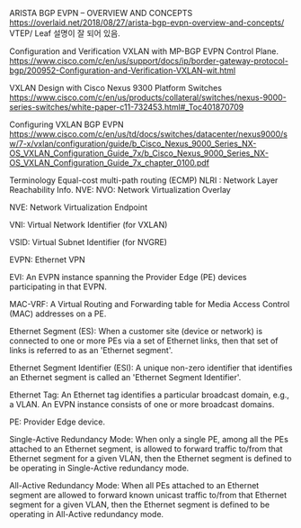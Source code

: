 ARISTA BGP EVPN – OVERVIEW AND CONCEPTS
https://overlaid.net/2018/08/27/arista-bgp-evpn-overview-and-concepts/
VTEP/ Leaf 설명이 잘 되어 있음. 

Configuration and Verification VXLAN with MP-BGP EVPN Control Plane.
https://www.cisco.com/c/en/us/support/docs/ip/border-gateway-protocol-bgp/200952-Configuration-and-Verification-VXLAN-wit.html


VXLAN Design with Cisco Nexus 9300 Platform Switches
https://www.cisco.com/c/en/us/products/collateral/switches/nexus-9000-series-switches/white-paper-c11-732453.html#_Toc401870709

Configuring VXLAN BGP EVPN
https://www.cisco.com/c/en/us/td/docs/switches/datacenter/nexus9000/sw/7-x/vxlan/configuration/guide/b_Cisco_Nexus_9000_Series_NX-OS_VXLAN_Configuration_Guide_7x/b_Cisco_Nexus_9000_Series_NX-OS_VXLAN_Configuration_Guide_7x_chapter_0100.pdf

Terminology
Equal-cost multi-path routing (ECMP)
NLRI : Network Layer Reachability Info.
NVE: 
   NVO: Network Virtualization Overlay

   NVE: Network Virtualization Endpoint

   VNI:  Virtual Network Identifier (for VXLAN)

   VSID: Virtual Subnet Identifier (for NVGRE)

   EVPN: Ethernet VPN
   
   EVI: An EVPN instance spanning the Provider Edge (PE) devices
   participating in that EVPN.

   MAC-VRF: A Virtual Routing and Forwarding table for Media Access
   Control (MAC) addresses on a PE.

   Ethernet Segment (ES): When a customer site (device or network) is
   connected to one or more PEs via a set of Ethernet links, then that
   set of links is referred to as an 'Ethernet segment'.

   Ethernet Segment Identifier (ESI): A unique non-zero identifier that
   identifies an Ethernet segment is called an 'Ethernet Segment
   Identifier'.

   Ethernet Tag: An Ethernet tag identifies a particular broadcast
   domain, e.g., a VLAN.  An EVPN instance consists of one or more
   broadcast domains.

   PE: Provider Edge device.

   Single-Active Redundancy Mode: When only a single PE, among all the
   PEs attached to an Ethernet segment, is allowed to forward traffic
   to/from that Ethernet segment for a given VLAN, then the Ethernet
   segment is defined to be operating in Single-Active redundancy mode.

   All-Active Redundancy Mode: When all PEs attached to an Ethernet
   segment are allowed to forward known unicast traffic to/from that
   Ethernet segment for a given VLAN, then the Ethernet segment is
   defined to be operating in All-Active redundancy mode.
